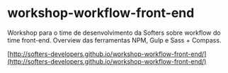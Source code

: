 # workshop-workflow-front-end
Workshop para o time de desenvolvimento da Softers sobre workflow do time front-end.
Overview das ferramentas NPM, Gulp e Sass + Compass.

[http://softers-developers.github.io/workshop-workflow-front-end/](http://softers-developers.github.io/workshop-workflow-front-end/)
